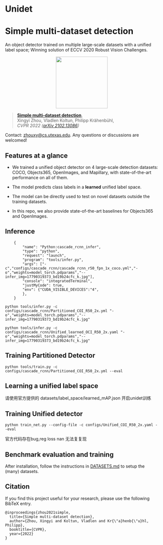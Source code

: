 # Unidet

# Simple multi-dataset detection
An object detector trained on multiple large-scale datasets with a unified label space; Winning solution of ECCV 2020 Robust Vision Challenges.

<p align="center"> <img src='docs/unidet_teaser.jpg' align="center" height="170px"> </p>

> [**Simple multi-dataset detection**](http://arxiv.org/abs/2102.13086),            
> Xingyi Zhou, Vladlen Koltun, Philipp Kr&auml;henb&uuml;hl,        
> *CVPR 2022 ([arXiv 2102.13086](http://arxiv.org/abs/2102.13086))*         

Contact: [zhouxy@cs.utexas.edu](mailto:zhouxy@cs.utexas.edu). Any questions or discussions are welcomed! 

## Features at a glance

- We trained a unified object detector on 4 large-scale detection datasets: COCO, Objects365, OpenImages, and Mapillary, with state-of-the-art performance on all of them.

- The model predicts class labels in a **learned** unified label space.

- The model can be directly used to test on novel datasets outside the training datasets.

- In this repo, we also provide state-of-the-art baselines for Objects365 and OpenImages.

## Inference
        {
            "name": "Python:cascade_rcnn_infer",
            "type": "python",
            "request": "launch",
            "program": "tools/infer.py",
            "args": ["-c","configs/cascade_rcnn/cascade_rcnn_r50_fpn_1x_coco.yml","-o","weights=model_torch.pdparams","--infer_img=17790319373_bd19b24cfc_k.jpg"],
            "console": "integratedTerminal",
            "justMyCode": true,
            "env": {"CUDA_VISIBLE_DEVICES":"4",
            },
        }
~~~
python tools/infer.py -c configs/cascade_rcnn/Partitioned_COI_R50_2x.yml "-o","weights=model_torch.pdparams","--infer_img=17790319373_bd19b24cfc_k.jpg"
~~~

~~~
python tools/infer.py -c configs/cascade_rcnn/Unified_learned_OCI_R50_2x.yaml "-o","weights=model_torch.pdparams","--infer_img=17790319373_bd19b24cfc_k.jpg"
~~~

## Training Partitioned Detector
~~~
python tools/train.py -c configs/cascade_rcnn/Partitioned_COI_R50_2x.yml --eval
~~~
## Learning a unified label space

请使用官方提供的 datasets/label_space/learned_mAP.json 开启unidet训练
## Training Unified detector

~~~
python train_net.py --config-file -c configs/Unified_COI_R50_2x.yaml --eval
~~~
官方代码存在bug,reg loss nan 无法复复现

## Benchmark evaluation and training

After installation, follow the instructions in [DATASETS.md](DATASETS.md) to setup the (many) datasets.


## Citation

If you find this project useful for your research, please use the following BibTeX entry.

    @inproceedings{zhou2021simple,
      title={Simple multi-dataset detection},
      author={Zhou, Xingyi and Koltun, Vladlen and Kr{\"a}henb{\"u}hl, Philipp},
      booktitle={CVPR},
      year={2022}
    }